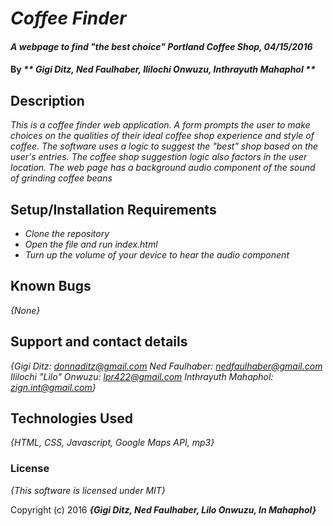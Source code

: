 # _Coffee Finder_

#### _A webpage to find "the best choice" Portland Coffee Shop, 04/15/2016_

#### By _** Gigi Ditz, Ned Faulhaber, Ililochi Onwuzu, Inthrayuth Mahaphol **_

## Description

_This is a coffee finder web application. A form prompts the user to make choices on the qualities of their ideal coffee shop experience and style of coffee. The software uses a logic to suggest the "best" shop based on the user's entries. The coffee shop suggestion logic also factors in the user location. The web page has a background audio component of the sound of grinding coffee beans_

## Setup/Installation Requirements

* _Clone the repository_
* _Open the file and run index.html_
* _Turn up the volume of your device to hear the audio component_


## Known Bugs

_{None}_

## Support and contact details

_{Gigi Ditz: donnaditz@gmail.com
  Ned Faulhaber: nedfaulhaber@gmail.com
  Ililochi "Lilo" Onwuzu: lpr422@gmail.com
  Inthrayuth Mahaphol: zign.int@gmail.com}_

## Technologies Used

_{HTML, CSS, Javascript, Google Maps API, mp3}_

### License

*{This software is licensed under MIT}*

Copyright (c) 2016 **_{Gigi Ditz, Ned Faulhaber, Lilo Onwuzu, In Mahaphol}_**
